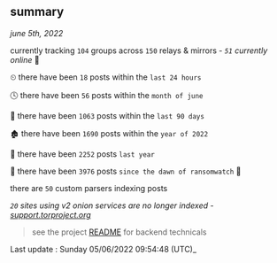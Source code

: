 
## summary
_june 5th, 2022_

currently tracking `104` groups across `150` relays & mirrors - _`51` currently online_ 📡

⏲ there have been `18` posts within the `last 24 hours`

🕓 there have been `56` posts within the `month of june`

📅 there have been `1063` posts within the `last 90 days`

🏚 there have been `1690` posts within the `year of 2022`

🚀 there have been `2252` posts `last year`

🦕 there have been `3976` posts `since the dawn of ransomwatch` 🐣

there are `50` custom parsers indexing posts

_`20` sites using v2 onion services are no longer indexed - [support.torproject.org](https://support.torproject.org/onionservices/v2-deprecation/)_

> see the project [README](https://github.com/jmousqueton/ransomwatch#readme) for backend technicals



Last update : Sunday 05/06/2022 09:54:48 (UTC)_

